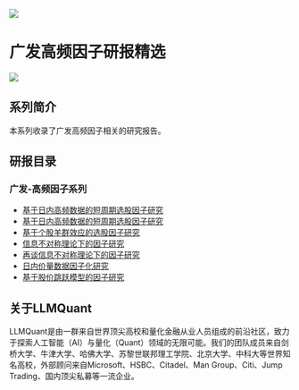 ![](https://fastly.jsdelivr.net/gh/bucketio/img11@main/2024/10/21/1729466068183-23134fce-3131-4262-b18c-f378d71af4f6.gif)

# 广发高频因子研报精选

![](https://fastly.jsdelivr.net/gh/bucketio/img9@main/2024/10/20/1729465031968-b3c8959e-1d37-4b8a-91b1-b0b0dfe25143.png)


## 系列简介

本系列收录了广发高频因子相关的研究报告。

## 研报目录

### 广发-高频因子系列

- [基于日内高频数据的短周期选股因子研究](https://github.com/LLMQuant/asset/blob/main/广发高频数据因子研究系列1：基于日内高频数据的短周期选股因子研究.pdf)
- [基于日内高频数据的短周期选股因子研究](https://github.com/LLMQuant/asset/blob/main/广发高频数据因子研究系列2：基于日内高频数据的短周期选股因子研究.pdf)
- [基于个股羊群效应的选股因子研究](https://github.com/LLMQuant/asset/blob/main/广发高频数据因子研究系列3：基于个股羊群效应的选股因子研究.pdf)
- [信息不对称理论下的因子研究](https://github.com/LLMQuant/asset/blob/main/广发高频数据因子研究系列6：信息不对称理论下的因子研究.pdf)
- [再谈信息不对称理论下的因子研究](https://github.com/LLMQuant/asset/blob/main/广发高频数据因子研究系列7：再谈信息不对称理论下的因子研究.pdf)
- [日内价量数据因子化研究](https://github.com/LLMQuant/asset/blob/main/广发高频数据因子研究系列8：日内价量数据因子化研究.pdf)
- [基于股价跳跃模型的因子研究](https://github.com/LLMQuant/asset/blob/main/广发高频数据因子研究系列9：基于股价跳跃模型的因子研究.pdf)

## 关于LLMQuant

LLMQuant是由一群来自世界顶尖高校和量化金融从业人员组成的前沿社区，致力于探索人工智能（AI）与量化（Quant）领域的无限可能。我们的团队成员来自剑桥大学、牛津大学、哈佛大学、苏黎世联邦理工学院、北京大学、中科大等世界知名高校，外部顾问来自Microsoft、HSBC、Citadel、Man Group、Citi、Jump Trading、国内顶尖私募等一流企业。
